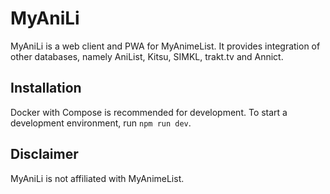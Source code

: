 # MyAniLi

MyAniLi is a web client and PWA for MyAnimeList. It provides integration of other databases, namely AniList, Kitsu, SIMKL, trakt.tv and Annict.

## Installation

Docker with Compose is recommended for development. To start a development environment, run `npm run dev`.

## Disclaimer

MyAniLi is not affiliated with MyAnimeList.
